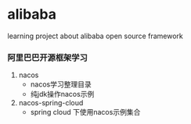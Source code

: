 # alibaba
learning project about alibaba open source framework

### 阿里巴巴开源框架学习
1. nacos
    * nacos学习整理目录
    * 纯jdk操作nacos示例
1. nacos-spring-cloud
    * spring cloud 下使用nacos示例集合